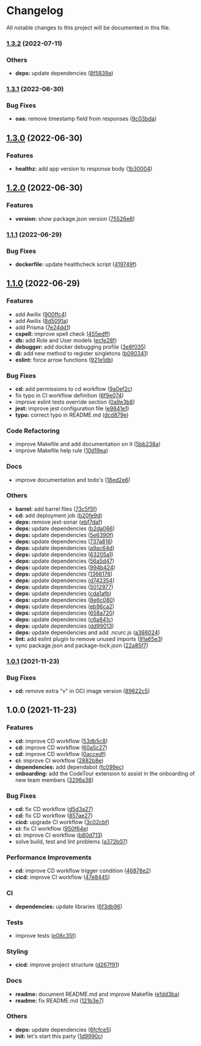 # Changelog

All notable changes to this project will be documented in this file.

### [1.3.2](https://github.com/borjapazr/express-typescript-skeleton/compare/v1.3.1...v1.3.2) (2022-07-11)

### Others

- **deps:** update dependencies ([8f5839a](https://github.com/borjapazr/express-typescript-skeleton/commit/8f5839a4631c2d66c5a9cf9b7d290a7122b6da72))

### [1.3.1](https://github.com/borjapazr/express-typescript-skeleton/compare/v1.3.0...v1.3.1) (2022-06-30)

### Bug Fixes

- **oas:** remove timestamp field from responses ([9c03bda](https://github.com/borjapazr/express-typescript-skeleton/commit/9c03bda65715533127022537baa88a0a2b88a925))

## [1.3.0](https://github.com/borjapazr/express-typescript-skeleton/compare/v1.2.0...v1.3.0) (2022-06-30)

### Features

- **healthz:** add app version to response body ([1b30004](https://github.com/borjapazr/express-typescript-skeleton/commit/1b300045519051112a22aa4d0b76881434ae6104))

## [1.2.0](https://github.com/borjapazr/express-typescript-skeleton/compare/v1.1.1...v1.2.0) (2022-06-30)

### Features

- **version:** show package.json version ([75526e8](https://github.com/borjapazr/express-typescript-skeleton/commit/75526e8cbd010e9d2884330725ec7d0e4be0e833))

### [1.1.1](https://github.com/borjapazr/express-typescript-skeleton/compare/v1.1.0...v1.1.1) (2022-06-29)

### Bug Fixes

- **dockerfile:** update healthcheck script ([419749f](https://github.com/borjapazr/express-typescript-skeleton/commit/419749f1f5b444a2b456afd410725238922321ed))

## [1.1.0](https://github.com/borjapazr/express-typescript-skeleton/compare/v1.0.1...v1.1.0) (2022-06-29)

### Features

- add Awilix ([900ffc4](https://github.com/borjapazr/express-typescript-skeleton/commit/900ffc4434a5966e0cee4b428b81fda3ad3faaca))
- add Awilix ([8d5091a](https://github.com/borjapazr/express-typescript-skeleton/commit/8d5091a7933373849a51a2c8efba3fa09b3f21a7))
- add Prisma ([7e24dd1](https://github.com/borjapazr/express-typescript-skeleton/commit/7e24dd1cc29e6858547a63067e62d5d28dd137b4))
- **cspell:** improve spell check ([455edff](https://github.com/borjapazr/express-typescript-skeleton/commit/455edff44237e12d08541b577ccb8f7a31954b50))
- **db:** add Role and User models ([ecfe28f](https://github.com/borjapazr/express-typescript-skeleton/commit/ecfe28f3caa60975b9b5c08c03c1d8d12658a002))
- **debugger:** add docker debugging profile ([3e8f035](https://github.com/borjapazr/express-typescript-skeleton/commit/3e8f035b261d78a76b860d8a4299925bfae0629c))
- **di:** add new method to register singletons ([b090341](https://github.com/borjapazr/express-typescript-skeleton/commit/b090341f61e91230d798a14c0500735a91bbcc93))
- **eslint:** force arrow functions ([921e1db](https://github.com/borjapazr/express-typescript-skeleton/commit/921e1db4d28368c302c7588f8442b7244031aeb2))

### Bug Fixes

- **cd:** add permissions to cd workflow ([9a0ef2c](https://github.com/borjapazr/express-typescript-skeleton/commit/9a0ef2c841f964488e4f8751a054448e99fa86dc))
- fix typo in CI workflow definition ([6f9e074](https://github.com/borjapazr/express-typescript-skeleton/commit/6f9e074d8e5ff504ef5f65feda3340f0986cc5c9))
- improve eslint tests override section ([0a9e3b8](https://github.com/borjapazr/express-typescript-skeleton/commit/0a9e3b8d7dbedee32cd100dd77c1079b5f3de502))
- **jest:** improve jest configuration file ([e9841e1](https://github.com/borjapazr/express-typescript-skeleton/commit/e9841e1435fab7129e59ea05bb0072cf95b39ee9))
- **typo:** correct typo in README.md ([dcd879e](https://github.com/borjapazr/express-typescript-skeleton/commit/dcd879ef7cf07c45a1e984e01eefd7c38d8c082e))

### Code Refactoring

- improve Makefile and add documentation on it ([5bb238a](https://github.com/borjapazr/express-typescript-skeleton/commit/5bb238ae1c9a24ef2f276ba87dfb2eef7430632d))
- improve Makefile help rule ([10d19ea](https://github.com/borjapazr/express-typescript-skeleton/commit/10d19ea347f05b67233a4c3020131c9131d94ebb))

### Docs

- improve documentation and todo's ([18ed2e6](https://github.com/borjapazr/express-typescript-skeleton/commit/18ed2e6a9352f50a386408994d9e76aa686f1c42))

### Others

- **barrel:** add barrel files ([73c5f5f](https://github.com/borjapazr/express-typescript-skeleton/commit/73c5f5fe346731fff1dba6374d849929f2e03516))
- **cd:** add deployment job ([b20fe9d](https://github.com/borjapazr/express-typescript-skeleton/commit/b20fe9d4a5eb5ca7e1cb26605abf42d0de441d53))
- **deps:** remove jest-sonar ([ebf7daf](https://github.com/borjapazr/express-typescript-skeleton/commit/ebf7daff149ff79de647c5ca7dd908471f6fc904))
- **deps:** update dependencies ([b2da066](https://github.com/borjapazr/express-typescript-skeleton/commit/b2da06657335689e24634d373a24bd513bbb3224))
- **deps:** update dependencies ([5e6390f](https://github.com/borjapazr/express-typescript-skeleton/commit/5e6390f2f23d11a0186963830659cbc8d453b8dc))
- **deps:** update dependencies ([737a816](https://github.com/borjapazr/express-typescript-skeleton/commit/737a816529dd1a3ad5373340b76b135580f1d004))
- **deps:** update dependencies ([a9ac64d](https://github.com/borjapazr/express-typescript-skeleton/commit/a9ac64dbfdb7e834f88e82e097db2290adb16487))
- **deps:** update dependencies ([63205a1](https://github.com/borjapazr/express-typescript-skeleton/commit/63205a188e942921d53577a0192a3ffc73daefa4))
- **deps:** update dependencies ([56a5d47](https://github.com/borjapazr/express-typescript-skeleton/commit/56a5d474b4125550ac460a2a01ff77df647e1891))
- **deps:** update dependencies ([994b424](https://github.com/borjapazr/express-typescript-skeleton/commit/994b424d4558af1b7266b88dfc00e69c2732d276))
- **deps:** update dependencies ([1366176](https://github.com/borjapazr/express-typescript-skeleton/commit/13661764cf2070873a79f1f7aa9bde93669dadf1))
- **deps:** update dependencies ([d742354](https://github.com/borjapazr/express-typescript-skeleton/commit/d742354a6e0214822991aa19077cb0f41d84b3c1))
- **deps:** update dependencies ([5012977](https://github.com/borjapazr/express-typescript-skeleton/commit/50129777fe1e20f668a6257b325dd428075ff0b9))
- **deps:** update dependencies ([cda1afb](https://github.com/borjapazr/express-typescript-skeleton/commit/cda1afb0457ee2aaff144b00094e8a7fb8cd426d))
- **deps:** update dependencies ([8e6c080](https://github.com/borjapazr/express-typescript-skeleton/commit/8e6c080a9cb393b7b25f8725ab6c9f0394340ce1))
- **deps:** update dependencies ([eb96ca2](https://github.com/borjapazr/express-typescript-skeleton/commit/eb96ca234c99abfb42b56590962a2bd1b86afc16))
- **deps:** update dependencies ([658a720](https://github.com/borjapazr/express-typescript-skeleton/commit/658a7201641b9ce237fb9c7d42527de4dc94b1fd))
- **deps:** update dependencies ([c6a841c](https://github.com/borjapazr/express-typescript-skeleton/commit/c6a841c62ff211addedd47ef712f65935d5cd1a4))
- **deps:** update dependencies ([dd99013](https://github.com/borjapazr/express-typescript-skeleton/commit/dd9901376dbffd753bd99e7c82a48b8ac6ab781d))
- **deps:** update dependencies and add .ncurc.js ([a386024](https://github.com/borjapazr/express-typescript-skeleton/commit/a386024776861f673d8dc7827f69da12d2de2476))
- **lint:** add eslint plugin to remove unused imports ([91a65e3](https://github.com/borjapazr/express-typescript-skeleton/commit/91a65e36535176ecb9e45d1ec397e9e464209904))
- sync package.json and package-lock.json ([22a85f7](https://github.com/borjapazr/express-typescript-skeleton/commit/22a85f7b868e182a23c6aef70684fc54037180e3))

### [1.0.1](https://github.com/borjapazr/express-typescript-skeleton/compare/v1.0.0...v1.0.1) (2021-11-23)

### Bug Fixes

- **cd:** remove extra "v" in OCI image version ([89622c5](https://github.com/borjapazr/express-typescript-skeleton/commit/89622c595c7fb9bc098a814fdbd8d0466eb45921))

## 1.0.0 (2021-11-23)

### Features

- **cd:** improve CD workflow ([53db5c8](https://github.com/borjapazr/express-typescript-skeleton/commit/53db5c8bf48de5adc3a91eb27bda66dc7d699ba7))
- **cd:** improve CD workflow ([60a5c27](https://github.com/borjapazr/express-typescript-skeleton/commit/60a5c27b9317d18b34e9ea304d4f87270e63b6a6))
- **cd:** improve CD workflow ([0accedf](https://github.com/borjapazr/express-typescript-skeleton/commit/0accedfa17098572c9bf117a91b11907d0445853))
- **ci:** improve CI workflow ([2882b8e](https://github.com/borjapazr/express-typescript-skeleton/commit/2882b8e4f0be261cff93e56ea7b65f4e7056aa42))
- **dependencies:** add dependabot ([fc099ec](https://github.com/borjapazr/express-typescript-skeleton/commit/fc099ec1848d67dc06887c8bd2702ea89e41e477))
- **onboarding:** add the CodeTour extension to assist in the onboarding of new team members ([3296a38](https://github.com/borjapazr/express-typescript-skeleton/commit/3296a3861c5827aed6ef31d30b999de6e0b20696))

### Bug Fixes

- **cd:** fix CD workflow ([d5d3a27](https://github.com/borjapazr/express-typescript-skeleton/commit/d5d3a2718bcf903f9de81c9621c5c2e27585a08a))
- **cd:** fix CD workflow ([857ae27](https://github.com/borjapazr/express-typescript-skeleton/commit/857ae27cc2198b639bf72ee7a6a76124025b142d))
- **cicd:** upgrade CI workflow ([3c02cbf](https://github.com/borjapazr/express-typescript-skeleton/commit/3c02cbfef04266ecc9e4d335eb14b83f1c71a825))
- **ci:** fix CI workflow ([950f64e](https://github.com/borjapazr/express-typescript-skeleton/commit/950f64ea91e1eddf9eda7e923e13970a00304ffe))
- **ci:** improve CI workflow ([b80d713](https://github.com/borjapazr/express-typescript-skeleton/commit/b80d713b9681e6e8a67fd8dd5db7450de8b96788))
- solve build, test and lint problems ([a372b07](https://github.com/borjapazr/express-typescript-skeleton/commit/a372b07bfe69909dfde4437389e50b9dde563e2d))

### Performance Improvements

- **cd:** improve CD workflow trigger condition ([46878e2](https://github.com/borjapazr/express-typescript-skeleton/commit/46878e23a87313fc9463bdfd34c0123955f78636))
- **cicd:** improve CI workflow ([47e8445](https://github.com/borjapazr/express-typescript-skeleton/commit/47e8445b696c512749b396811f653725fc86de2a))

### CI

- **dependencies:** update libraries ([6f3db96](https://github.com/borjapazr/express-typescript-skeleton/commit/6f3db964a959290c83c1492ac1674a96f8df2fb6))

### Tests

- improve tests ([e08c35f](https://github.com/borjapazr/express-typescript-skeleton/commit/e08c35f270a7044f38ac5df3a70068240f17b8bf))

### Styling

- **cicd:** improve project structure ([d267f91](https://github.com/borjapazr/express-typescript-skeleton/commit/d267f9185ceeacfc3c0a2f35fa03df63b72275f8))

### Docs

- **readme:** document README.md and improve Makefile ([e1dd3ba](https://github.com/borjapazr/express-typescript-skeleton/commit/e1dd3baf74f5072de0a19972121454ec075cc976))
- **readme:** fix README.md ([121b3e7](https://github.com/borjapazr/express-typescript-skeleton/commit/121b3e7b8e7b06c63d9d0a49c1422ed23fe237a8))

### Others

- **deps:** update dependencies ([6fcfce5](https://github.com/borjapazr/express-typescript-skeleton/commit/6fcfce53bf605abb5b7ceed874fa1e5ec11bebce))
- **init:** let's start this party ([1d9990c](https://github.com/borjapazr/express-typescript-skeleton/commit/1d9990c51c79a7780b858f88f2f5288081ea00d2))

